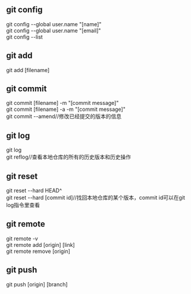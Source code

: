## git config
git config --global user.name "[name]"  
git config --global user.name "[email]"  
git config --list  

## git add
git add [filename]  

## git commit
git commit [filename] -m "[commit message]"  
git commit [filename] -a -m "[commit message]"  
git commit --amend//修改已经提交的版本的信息  

## git log
git log  
git reflog//查看本地仓库的所有的历史版本和历史操作  

## git reset
git reset --hard HEAD^  
git reset --hard [commit id]//找回本地仓库的某个版本，commit id可以在git log指令里查看  

## git remote
git remote -v  
git remote add [origin] [link]  
git remote remove [origin]  

## git push
git push [origin] [branch]  

